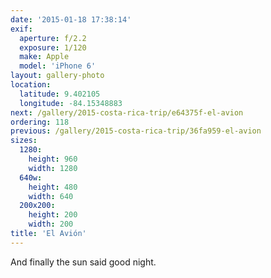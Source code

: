 ```yaml
---
date: '2015-01-18 17:38:14'
exif:
  aperture: f/2.2
  exposure: 1/120
  make: Apple
  model: 'iPhone 6'
layout: gallery-photo
location:
  latitude: 9.402105
  longitude: -84.15348883
next: /gallery/2015-costa-rica-trip/e64375f-el-avion
ordering: 118
previous: /gallery/2015-costa-rica-trip/36fa959-el-avion
sizes:
  1280:
    height: 960
    width: 1280
  640w:
    height: 480
    width: 640
  200x200:
    height: 200
    width: 200
title: 'El Avión'
---
```


And finally the sun said good night.
